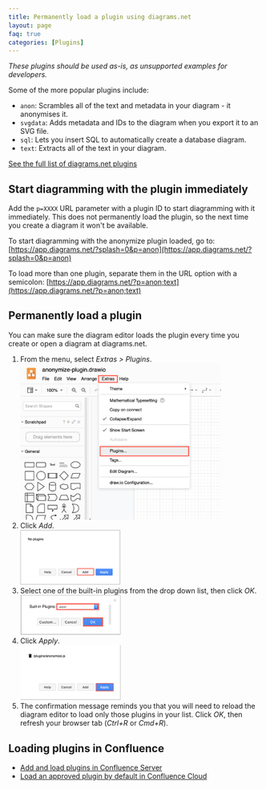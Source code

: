 ```yaml
---
title: Permanently load a plugin using diagrams.net
layout: page
faq: true
categories: [Plugins]
---
```


_These plugins should be used as-is, as unsupported examples for developers._

Some of the more popular plugins include:
* ``anon``: Scrambles all of the text and metadata in your diagram - it anonymises it.
* ``svgdata``: Adds metadata and IDs to the diagram when you export it to an SVG file.
* ``sql``: Lets you insert SQL to automatically create a database diagram.
* ``text``: Extracts all of the text in your diagram.

[See the full list of diagrams.net plugins](/doc/faq/plugins.html)

## Start diagramming with the plugin immediately

Add the ``p=XXXX`` URL parameter with a plugin ID to start diagramming with it immediately. This does not permanently load the plugin, so the next time you create a diagram it won't be available.

To start diagramming with the anonymize plugin loaded, go to: [https://app.diagrams.net/?splash=0&p=anon](https://app.diagrams.net/?splash=0&p=anon)

To load more than one plugin, separate them in the URL option with a semicolon: [https://app.diagrams.net/?p=anon;text](https://app.diagrams.net/?p=anon;text)

## Permanently load a plugin

You can make sure the diagram editor loads the plugin every time you create or open a diagram at diagrams.net.

1. From the menu, select _Extras > Plugins_.
<br /><img src="/assets/img/blog/extras-plugins.png" style="width=100%;max-width:400px;height:auto;" alt="Open the plugins list">
2. Click _Add_.
<br /><img src="/assets/img/blog/add-plugin.png" style="width=100%;max-width:200px;height:auto;" alt="Add a new plugin">
3. Select one of the built-in plugins from the drop down list, then click _OK_.
<br /><img src="/assets/img/blog/add-anonymize-plugin.png" style="width=100%;max-width:200px;height:auto;" alt="Add the anonymize plugin">
4. Click _Apply_.
<br /><img src="/assets/img/blog/apply-add-anonymize-plugin.png" style="width=100%;max-width:200px;height:auto;" alt="Add the anonymize plugin">
5. The confirmation message reminds you that you will need to reload the diagram editor to load only those plugins in your list. Click _OK_, then refresh your browser tab (_Ctrl+R_ or _Cmd+R_).

## Loading plugins in Confluence

* [Add and load plugins in Confluence Server](/doc/faq/add-plugin-confluence-server.html)
* [Load an approved plugin by default in Confluence Cloud](/doc/faq/custom-plugins-confluence-cloud.md.html)

